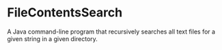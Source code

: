 # FileContentsSearch
A Java command-line program that recursively searches all text files for a given string in a given directory.
